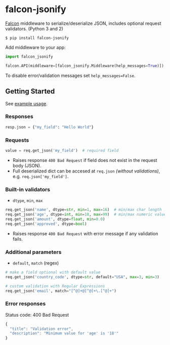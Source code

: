 # falcon-jsonify
 [Falcon](https://github.com/falconry/falcon) middleware to serialize/deserialize JSON, includes optional request validators. (Python 3 and 2)

```shell
$ pip install falcon-jsonify
```

Add middleware to your app:

```python
import falcon_jsonify

falcon.API(middleware=[falcon_jsonify.Middleware(help_messages=True)])
```
To disable error/validation messages set `help_messages=False`.

## Getting Started
See [example usage](https://github.com/AndreiRegiani/falcon-mongo-template/blob/master/src/resources/example.py).

### Responses
```python
resp.json = {"my_field": "Hello World"}
```

### Requests
```python
value = req.get_json('my_field')  # required field
```
* Raises response `400 Bad Request` if field does not exist in the request body (JSON).
* Full deserialized dict can be accesed at `req.json` *(without validations)*, e.g. `req.json['my_field']`.


### Built-in validators
* `dtype`, `min`, `max`

```python
req.get_json('name', dtype=str, min=1, max=16)  # min/max char length
req.get_json('age', dtype=int, min=18, max=99)  # min/max numeric value
req.get_json('amount', dtype=float, min=0.0)
req.get_json('approved', dtype=bool)
```
* Raises response `400 Bad Request` with error message if any validation fails.

### Additional parameters ###
* `default`, `match` (regex)

```python
# make a field optional with default value
req.get_json('country_code', dtype=str, default="USA", max=3, min=3)

# custom validation with Regular Expressions
req.get_json('email', match="[^@]+@[^@]+\.[^@]+")
```

### Error responses
Status code: 400 Bad Request
```javascript
{
  "title": "Validation error",
  "description": "Minimum value for 'age' is '18'"
}
```
